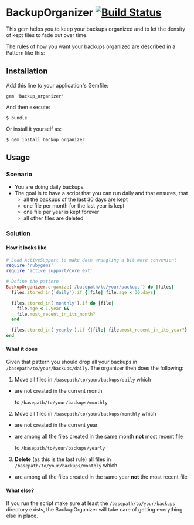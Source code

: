 # BackupOrganizer [![Build Status](https://secure.travis-ci.org/walski/backup_organizer.png)](http://travis-ci.org/walski/backup_organizer)

This gem helps you to keep your backups organized and to let the density of kept files to fade out over time.

The rules of how you want your backups organized are described in a Pattern like this:

## Installation

Add this line to your application's Gemfile:

    gem 'backup_organizer'

And then execute:

    $ bundle

Or install it yourself as:

    $ gem install backup_organizer

## Usage

### Scenario
* You are doing daily backups.
* The goal is to have a script that you can run daily and that ensures, that
  * all the backups of the last 30 days are kept
  * one file per month for the last year is kept
  * one file per year is kept forever
  * all other files are deleted

### Solution

#### How it looks like

```ruby
# Load ActiveSupport to make date wrangling a bit more convenient
require 'rubygems'
require 'active_support/core_ext'

# Define the pattern
BackupOrganizer.organize('/basepath/to/your/backups') do |files|
  files.stored_in('daily').if {|file| file.age < 30.days}

  files.stored_in('monthly').if do |file|
    file.age < 1.year && 
    file.most_recent_in_its_month?
  end

  files.stored_in('yearly').if {|file| file.most_recent_in_its_year?}
end
````

#### What it does

Given that pattern you should drop all your backups in ``/basepath/to/your/backups/daily``. The organizer then does the following:

1. Move all files in ``/basepath/to/your/backups/daily`` which
  * are not created in the current month
  
    to ``/basepath/to/your/backups/monthly``
  
2. Move all files in ``/basepath/to/your/backups/monthly`` which
  * are not created in the current year
  * are among all the files created in the same month **not** most recent file
  
    to ``/basepath/to/your/backups/yearly``
  
3. **Delete** (as this is the last rule) all files in ``/basepath/to/your/backups/monthly`` which
  * are among all the files created in the same year **not** the most recent file
  
#### What else?

If you run the script make sure at least the ``/basepath/to/your/backups`` directory exists, the BackupOrganizer will take care of getting everything else in place.